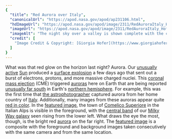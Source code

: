 ```yaml
---
{
  "title": "Red Aurora over Italy",
  "canonicalUrl": "https://apod.nasa.gov/apod/ap231106.html",
  "hdImageUrl": "https://apod.nasa.gov/apod/image/2311/RedAuroraItaly_Hofer_1200.jpg",
  "imageUrl": "https://apod.nasa.gov/apod/image/2311/RedAuroraItaly_Hofer_1080.jpg",
  "imageAlt": "The night sky over a valley is shown complete with the central band of the Milky Way Galaxy crossing up from  the lower left. On the right the sky just over the hill glows an unusual red: aurora. Please see the explanation for more detailed information.",
  "credit": [
    "Image Credit & Copyright: [Giorgia Hofer](https://www.giorgiahoferphotography.com/)"
  ]
}
---
```


What was that red glow on the horizon last night? Aurora. Our [unusually active](https://apod.nasa.gov/apod/ap230222.html) [Sun](https://science.nasa.gov/sun/facts/) produced a [surface explosion](https://apod.nasa.gov/apod/ap180902.html) a few days ago that sent out a burst of electrons, protons, and more massive charged nuclei. This [coronal mass ejection](https://www.nasa.gov/image-article/what-coronal-mass-ejection-or-cme/) (CME) triggered [auroras](https://spaceweathergallery2.com/index.php?title=aurora) here on Earth that are being reported [unusually far south](https://cdn.petcarerx.com/blog/wp-content-uploads-2015-07-surprise-dog.jpg) in Earth's [northern hemisphere](https://en.wikipedia.org/wiki/Northern_Hemisphere). For example, this was the first time that [the astrophotographer](https://www.giorgiahoferphotography.com/about-me) captured aurora from her home country of [Italy](https://en.wikipedia.org/wiki/Italy). Additionally, many images from these auroras appear quite [red in color](https://www.theaurorazone.com/about-the-aurora/the-science-of-the-northern-lights/the-northern-lights-colours). In the [featured image](https://www.instagram.com/p/CzR9tpTOS7k/), the town of [Comelico Superiore](https://youtu.be/6-feWbfrYio) in the Italian Alps is visible in the foreground, with the [central band](https://apod.nasa.gov/apod/ap220301.html) of our [Milky Way galaxy](https://science.nasa.gov/resource/the-milky-way-galaxy/) seen rising from the lower left. What draws the eye the most, though, is the bright red [aurora](https://spaceplace.nasa.gov/aurora/) on the far right. The [featured image](https://www.instagram.com/p/CzR9tpTOS7k/) is a composite with the foreground and background images taken consecutively with the same camera and from the same location.
